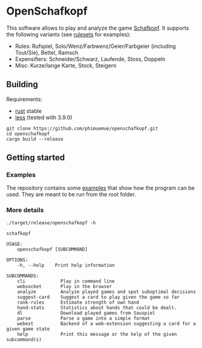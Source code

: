 # OpenSchafkopf

This software allows to play and analyze the game [Schafkopf](https://en.wikipedia.org/wiki/Schafkopf). It supports the following variants (see [rulesets](https://github.com/phimuemue/openschafkopf/tree/main/rulesets) for examples):

* Rules: Rufspiel, Solo/Wenz/Farbwenz/Geier/Farbgeier (including Tout/Sie), Bettel, Ramsch
* Expensifiers: Schneider/Schwarz, Laufende, Stoss, Doppeln
* Misc: Kurze/lange Karte, Stock, Steigern


## Building

Requirements:
* [rust](https://www.rust-lang.org/en-US/install.html) stable
* [less](http://lesscss.org/) (tested with 3.9.0)

```
git clone https://github.com/phimuemue/openschafkopf.git
cd openschafkopf
cargo build --release
```

## Getting started

### Examples

The repository contains some [examples](https://github.com/phimuemue/openschafkopf/tree/main/examples) that show how the program can be used. They are meant to be run from the root folder.

### More details

```
./target/release/openschafkopf -h

schafkopf 

USAGE:
    openschafkopf [SUBCOMMAND]

OPTIONS:
    -h, --help    Print help information

SUBCOMMANDS:
    cli             Play in command line
    websocket       Play in the browser
    analyze         Analyze played games and spot suboptimal decisions
    suggest-card    Suggest a card to play given the game so far
    rank-rules      Estimate strength of own hand
    hand-stats      Statistics about hands that could be dealt.
    dl              Download played games from Sauspiel
    parse           Parse a game into a simple format
    webext          Backend of a web-extension suggesting a card for a given game state
    help            Print this message or the help of the given subcommand(s)
```
